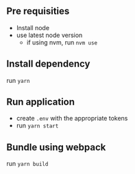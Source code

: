 ## Pre requisities

- Install node
- use latest node version
    - if using nvm, run `nvm use`  

## Install dependency

run `yarn`

## Run application

- create `.env` with the appropriate tokens
- run `yarn start`

## Bundle using webpack

run `yarn build`
